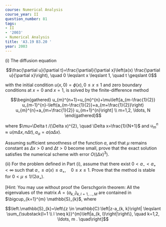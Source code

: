 ```yaml
---
course: Numerical Analysis
course_year: II
question_number: 81
tags:
- II
- '2003'
- Numerical Analysis
title: 'A3.19 B3.20 '
year: 2003
---
```



(i) The diffusion equation

$$\frac{\partial u}{\partial t}=\frac{\partial}{\partial x}\left(a(x) \frac{\partial u}{\partial x}\right), \quad 0 \leqslant x \leqslant 1, \quad t \geqslant 0$$

with the initial condition $u(x, 0)=\phi(x), 0 \leqslant x \leqslant 1$ and zero boundary conditions at $x=0$ and $x=1$, is solved by the finite-difference method

$$\begin{gathered}
u_{m}^{n+1}=u_{m}^{n}+\mu\left[a_{m-\frac{1}{2}} u_{m-1}^{n}-\left(a_{m-\frac{1}{2}}+a_{m+\frac{1}{2}}\right) u_{m}^{n}+a_{m+\frac{1}{2}} u_{m+1}^{n}\right] \\
m=1,2, \ldots, N
\end{gathered}$$

where $\mu=\Delta t /(\Delta x)^{2}, \quad \Delta x=\frac{1}{N+1}$ and $u_{m}^{n} \approx u(m \Delta x, n \Delta t), a_{\alpha}=a(\alpha \Delta x)$.

Assuming sufficient smoothness of the function $a$, and that $\mu$ remains constant as $\Delta x>0$ and $\Delta t>0$ become small, prove that the exact solution satisfies the numerical scheme with error $O\left((\Delta x)^{3}\right)$.

(ii) For the problem defined in Part (i), assume that there exist $0<a_{-}<a_{+}<\infty$ such that $a_{-} \leqslant a(x) \leqslant a_{+}, \quad 0 \leqslant x \leqslant 1$. Prove that the method is stable for $0<\mu \leqslant 1 /\left(2 a_{+}\right)$.

[Hint: You may use without proof the Gerschgorin theorem: All the eigenvalues of the matrix $A=\left(a_{k, l}\right)_{k, l=1, \ldots, M}$ are contained in $\bigcup_{k=1}^{m} \mathbb{S}_{k}$, where

$$\left.\mathbb{S}_{k}=\left\{z \in \mathbb{C}:\left|z-a_{k, k}\right| \leqslant \sum_{\substack{l=1 \\ l \neq k}}^{m}\left|a_{k, l}\right|\right\}, \quad k=1,2, \ldots, m . \quad\right]$$
